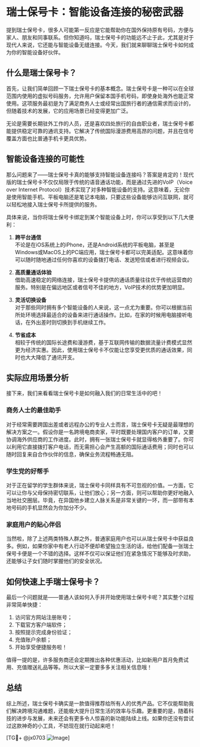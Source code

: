# 瑞士保号卡：智能设备连接的秘密武器

提到瑞士保号卡，很多人可能第一反应是它能帮助你在国外保持原有号码，方便与家人、朋友和同事联系。但你知道吗，瑞士保号卡的功能远不止于此，尤其是对于现代人来说，它还能与智能设备无缝连接。今天，我们就来聊聊瑞士保号卡如何成为你的智能设备好伙伴。

## 什么是瑞士保号卡？

首先，让我们简单回顾一下瑞士保号卡的基本概念。瑞士保号卡是一种可以在全球范围内使用的虚拟号码服务，允许用户保留本国手机号码，即使身处海外也能正常使用。这项服务最初是为了满足商务人士或经常出国旅行者的通信需求而设计的，但随着技术的发展，它的应用场景已经变得更加广泛。

无论是需要长期驻外工作的人员，还是喜欢四处旅行的自由职业者，瑞士保号卡都能提供稳定可靠的通讯支持。它解决了传统国际漫游费用高昂的问题，并且在信号覆盖方面也比普通手机卡更具优势。

## 智能设备连接的可能性

那么问题来了——瑞士保号卡真的能够支持智能设备连接吗？答案是肯定的！现代版的瑞士保号卡不仅仅局限于传统的语音通话功能，而是通过先进的VoIP（Voice over Internet Protocol）技术实现了对多种智能设备的支持。这意味着，无论你是使用智能手机、平板电脑还是笔记本电脑，只要这些设备能够访问互联网，就可以轻松地接入瑞士保号卡所提供的服务。

具体来说，当你将瑞士保号卡绑定到某个智能设备上时，你可以享受到以下几大便利：

1. **跨平台通信**  
   不论是在iOS系统上的iPhone，还是Android系统的平板电脑，甚至是Windows或MacOS上的PC端应用，瑞士保号卡都可以完美适配。这意味着你可以随时随地通过任何你喜欢的设备拨打电话、发送短信或者进行视频会议。

2. **高质量通话体验**  
   借助高速稳定的网络连接，瑞士保号卡提供的通话质量往往优于传统运营商的服务。特别是在偏远地区或者信号不佳的地方，VoIP技术的优势更加明显。

3. **灵活切换设备**  
   对于那些同时拥有多个智能设备的人来说，这一点尤为重要。你可以根据当前所处环境选择最适合的设备来进行通话操作。比如，在家的时候用电脑接听电话，在外出差时则切换到手机继续工作。

4. **节省成本**  
   相较于传统的国际长途费和漫游费，基于互联网传输的数据流量计费模式显然更为经济实惠。因此，使用瑞士保号卡不仅能让您享受更优质的通话效果，同时也大大降低了通讯开支。

## 实际应用场景分析

接下来，我们来看看瑞士保号卡是如何融入我们的日常生活中的吧！

### 商务人士的最佳助手

对于经常需要跨国出差或者远程办公的专业人士而言，瑞士保号卡无疑是最理想的解决方案之一。假设你是一名跨境电商卖家，平时既要处理国内客户的订单，又要协调海外供应商的工作进度。此时，拥有一张瑞士保号卡就显得格外重要了。你可以利用它直接拨打客户电话，而无需担心会产生高额的国际通话费用；同时也可以随时回复来自合作伙伴的信息，确保业务流程畅通无阻。

### 学生党的好帮手

对于正在留学的学生群体来说，瑞士保号卡同样具有不可忽视的价值。一方面，它可以让你与父母保持密切联系，让他们放心；另一方面，则可以帮助你更好地融入当地社交圈层。毕竟，在异国他乡建立人脉关系是非常关键的一环，而一部带有本地号码的手机显然会为你加分不少。

### 家庭用户的贴心伴侣

当然啦，除了上述两类特殊人群之外，普通家庭用户也可以从瑞士保号卡中获益良多。例如，如果你家中有老人行动不便却希望独立生活的话，给他们配备一张瑞士保号卡便是一个不错的选择。这样不仅可以保证他们在紧急情况下能够及时求助，还能够让子女们随时掌握他们的安全状况。

## 如何快速上手瑞士保号卡？

最后一个问题就是——普通人该如何入手并开始使用瑞士保号卡呢？其实整个过程非常简单快捷：

1. 访问官方网站注册账号；
2. 下载官方客户端软件；
3. 按照提示完成身份验证；
4. 充值账户余额；
5. 开始享受便捷服务啦！

值得一提的是，许多服务商还会定期推出各种优惠活动，比如新用户首月免费试用、充值赠送礼品等等。所以大家一定要多多关注相关信息哦！

## 总结

综上所述，瑞士保号卡确实是一款值得推荐给所有人的优秀产品。它不仅能帮助我们解决跨境沟通难题，还能极大提升日常生活的效率与乐趣。更重要的是，随着科技的进步与发展，未来还会有更多令人惊喜的新功能陆续上线。如果你还没有尝试过这款神奇的小工具，不妨现在就行动起来吧！

[TG💪+ @jx0703 ![Image](https://github.com/user-attachments/assets/dbca1d08-cadb-493c-b0ec-ad6f7a83f270)]